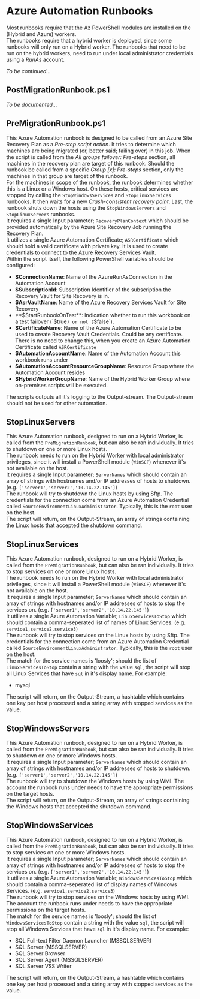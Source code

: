 # Azure Automation Runbooks
Most runbooks require that the Az PowerShell modules are installed on the (Hybrid and Azure) workers.  
The runbooks require that a hybrid worker is deployed, since some runbooks will only run on a Hybrid worker.
The runbooks that need to be run on the hybrid workers, need to run under local administrator credentials using a *RunAs* account.

*To be continued...*  

## PostMigrationRunbook.ps1
*To be documented...*  

## PreMigrationRunbook.ps1
This Azure Automation runbook is designed to be called from an Azure Site Recovery Plan as a *Pre-step script action*.  It tries to determine which machines are being migrated (or, better said; failing over) in this job. When the script is called from the *All groups failover: Pre-steps* section, all machines in the recovery plan are target of this runbook. Should the runbook be called from a specific *Group [x]: Pre-steps* section, only the machines in that group are target of the runbook.  
For the machines in scope of the runbook, the runbook determines whether this is a Linux or a Windows host. On these hosts, critical services are stopped by calling the `StopWindowsServices` and `StopLinuxServices` runbooks. It then waits for a new *Crash-consistent recovery point*. Last, the runbook shuts down the hosts using the `StopWindowsServers` and `StopLinuxServers` runbooks.  
It requires a single Input parameter; `RecoveryPlanContext` which should be provided automatically by the Azure Site Recovery Job running the Recovery Plan.    
It utilizes a single Azure Automation Certificate; `ASRCertificate` which should hold a valid certificate with private key. It is used to create credentials to connect to the Azure Recovery Services Vault.    
Within the script itself, the following PowerShell variables should be configured:
- **$ConnectionName**: Name of the AzureRunAsConnection in the Automation Account
- **$SubscriptionId**: Subscription Identifier of the subscription the Recovery Vault for Site Recovery is in.
- **$AsrVaultName**: Name of the Azure Recovery Services Vault for Site Recovery
- **$StartRunbookOnTest**: Indication whether to run this workbook on a test failover (`$true`) or not (`$false`).
- **$CertificateName**: Name of the Azure Automation Certificate to be used to create Recovery Vault Credentials. Could be any certificate. There is no need to change this, when you create an Azure Automation Certificate called `ASRCertificate`
- **$AutomationAccountName**: Name of the Automation Account this workbook runs under
- **$AutomationAccountResourceGroupName**: Resource Group where the Automation Account resides
- **$HybridWorkerGroupName**: Name of the Hybrid Worker Group where on-premises scripts will be executed.  

The scripts outputs all it's logging to the Output-stream. The Output-stream should not be used for other automation.  

## StopLinuxServers
This Azure Automation runbook, designed to run on a Hybrid Worker, is called from the `PreMigrationRunbook`, but can also be ran individually. It tries to shutdown on one or more Linux hosts.  
The runbook needs to run on the Hybrid Worker with local administrator privileges, since it will install a PowerShell module (`WinSCP`) whenever it's not available on the host.  
It requires a single Input parameter; `ServerNames` which should contain an array of strings with hostnames and/or IP addresses of hosts to shutdown. (e.g. `['server1','server2','10.14.22.145']`)  
The runbook will try to shutdown the Linux hosts by using Sftp. The credentials for the connection come from an Azure Automation Credential called `SourceEnvironmentLinuxAdministrator`. Typically, this is the `root` user on the host.  
The script will return, on the Output-Stream, an array of strings containing the Linux hosts that accepted the shutdown command.  

## StopLinuxServices
This Azure Automation runbook, designed to run on a Hybrid Worker, is called from the `PreMigrationRunbook`, but can also be ran individually. It tries to stop services on one or more Linux hosts.  
The runbook needs to run on the Hybrid Worker with local administrator privileges, since it will install a PowerShell module (`WinSCP`) whenever it's not available on the host.  
It requires a single Input parameter; `ServerNames` which should contain an array of strings with hostnames and/or IP addresses of hosts to stop the services on. (e.g. `['server1','server2','10.14.22.145']`)  
It utilizes a single Azure Automation Variable; `LinuxServicesToStop` which should contain a comma-seperated list of names of Linux Services. (e.g. `service1,service2,service3`)   
The runbook will try to stop services on the Linux hosts by using Sftp. The credentials for the connection come from an Azure Automation Credential called `SourceEnvironmentLinuxAdministrator`. Typically, this is the `root` user on the host.  
The match for the service names is 'loosly'; should the list of `LinuxServicesToStop` contain a string with the value `sql`, the script will stop all Linux Services that have `sql` in it's display name. For example:

- mysql

The script will return, on the Output-Stream, a hashtable which contains one key per host processed and a string array with stopped services as the value.  

## StopWindowsServers
This Azure Automation runbook, designed to run on a Hybrid Worker, is called from the `PreMigrationRunbook`, but can also be ran individually. It tries to shutdown on one or more Windows hosts.  
It requires a single Input parameter; `ServerNames` which should contain an array of strings with hostnames and/or IP addresses of hosts to shutdown. (e.g. `['server1','server2','10.14.22.145']`)  
The runbook will try to shutdown the Windows hosts by using WMI. The account the runbook runs under needs to have the appropriate permissions on the target hosts.  
The script will return, on the Output-Stream, an array of strings containing the Windows hosts that accepted the shutdown command.  

## StopWindowsServices
This Azure Automation runbook, designed to run on a Hybrid Worker, is called from the `PreMigrationRunbook`, but can also be ran individually. It tries to stop services on one or more Windows hosts.  
It requires a single Input parameter; `ServerNames` which should contain an array of strings with hostnames and/or IP addresses of hosts to stop the services on. (e.g. `['server1','server2','10.14.22.145']`)  
It utilizes a single Azure Automation Variable; `WindowsServicesToStop` which should contain a comma-seperated list of display names of Windows Services. (e.g. `service1,service2,service3`)   
The runbook will try to stop services on the Windows hosts by using WMI. The account the runbook runs under needs to have the appropriate permissions on the target hosts.  
The match for the service names is 'loosly'; should the list of `WindowsServicesToStop` contain a string with the value `sql`, the script will stop all Windows Services that have `sql` in it's display name. For example:

- SQL Full-text Filter Daemon Launcher (MSSQLSERVER)
- SQL Server (MSSQLSERVER)
- SQL Server Browser
- SQL Server Agent (MSSQLSERVER)
- SQL Server VSS Writer

The script will return, on the Output-Stream, a hashtable which contains one key per host processed and a string array with stopped services as the value.  
